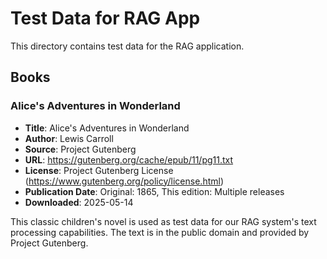 # Test Data for RAG App

This directory contains test data for the RAG application.

## Books

### Alice's Adventures in Wonderland

- **Title**: Alice's Adventures in Wonderland
- **Author**: Lewis Carroll
- **Source**: Project Gutenberg
- **URL**: https://gutenberg.org/cache/epub/11/pg11.txt
- **License**: Project Gutenberg License (https://www.gutenberg.org/policy/license.html)
- **Publication Date**: Original: 1865, This edition: Multiple releases
- **Downloaded**: 2025-05-14

This classic children's novel is used as test data for our RAG system's text processing capabilities. The text is in the public domain and provided by Project Gutenberg.
